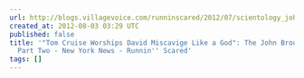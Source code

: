 ```yaml
---
url: http://blogs.villagevoice.com/runninscared/2012/07/scientology_john_brousseau_mareka_james.php
created_at: 2012-08-03 03:29 UTC
published: false
title: '"Tom Cruise Worships David Miscavige Like a God": The John Brousseau Story,
  Part Two - New York News - Runnin'' Scared'
tags: []
---
```



